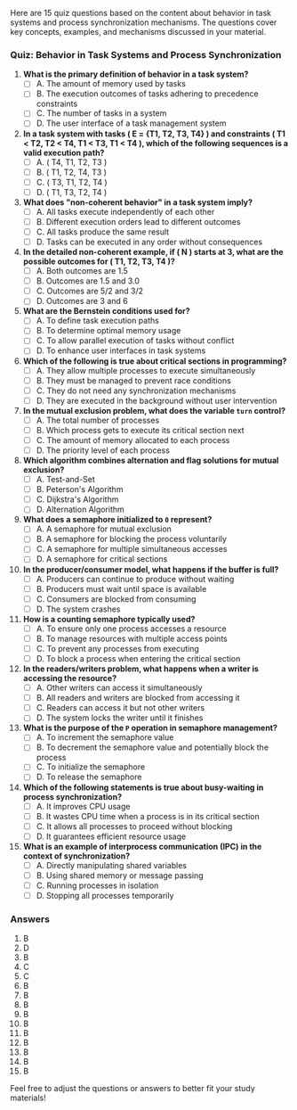 Here are 15 quiz questions based on the content about behavior in task systems and process synchronization mechanisms. The questions cover key concepts, examples, and mechanisms discussed in your material.

### Quiz: Behavior in Task Systems and Process Synchronization

1. **What is the primary definition of behavior in a task system?**
   - [ ] A. The amount of memory used by tasks
   - [ ] B. The execution outcomes of tasks adhering to precedence constraints
   - [ ] C. The number of tasks in a system
   - [ ] D. The user interface of a task management system

2. **In a task system with tasks \( E = \{T1, T2, T3, T4\} \) and constraints \( T1 < T2, T2 < T4, T1 < T3, T1 < T4 \), which of the following sequences is a valid execution path?**
   - [ ] A. \( T4, T1, T2, T3 \)
   - [ ] B. \( T1, T2, T4, T3 \)
   - [ ] C. \( T3, T1, T2, T4 \)
   - [ ] D. \( T1, T3, T2, T4 \)

3. **What does "non-coherent behavior" in a task system imply?**
   - [ ] A. All tasks execute independently of each other
   - [ ] B. Different execution orders lead to different outcomes
   - [ ] C. All tasks produce the same result
   - [ ] D. Tasks can be executed in any order without consequences

4. **In the detailed non-coherent example, if \( N \) starts at 3, what are the possible outcomes for \( T1, T2, T3, T4 \)?**
   - [ ] A. Both outcomes are 1.5
   - [ ] B. Outcomes are 1.5 and 3.0
   - [ ] C. Outcomes are 5/2 and 3/2
   - [ ] D. Outcomes are 3 and 6

5. **What are the Bernstein conditions used for?**
   - [ ] A. To define task execution paths
   - [ ] B. To determine optimal memory usage
   - [ ] C. To allow parallel execution of tasks without conflict
   - [ ] D. To enhance user interfaces in task systems

6. **Which of the following is true about critical sections in programming?**
   - [ ] A. They allow multiple processes to execute simultaneously
   - [ ] B. They must be managed to prevent race conditions
   - [ ] C. They do not need any synchronization mechanisms
   - [ ] D. They are executed in the background without user intervention

7. **In the mutual exclusion problem, what does the variable `turn` control?**
   - [ ] A. The total number of processes
   - [ ] B. Which process gets to execute its critical section next
   - [ ] C. The amount of memory allocated to each process
   - [ ] D. The priority level of each process

8. **Which algorithm combines alternation and flag solutions for mutual exclusion?**
   - [ ] A. Test-and-Set
   - [ ] B. Peterson's Algorithm
   - [ ] C. Dijkstra's Algorithm
   - [ ] D. Alternation Algorithm

9. **What does a semaphore initialized to `0` represent?**
   - [ ] A. A semaphore for mutual exclusion
   - [ ] B. A semaphore for blocking the process voluntarily
   - [ ] C. A semaphore for multiple simultaneous accesses
   - [ ] D. A semaphore for critical sections

10. **In the producer/consumer model, what happens if the buffer is full?**
    - [ ] A. Producers can continue to produce without waiting
    - [ ] B. Producers must wait until space is available
    - [ ] C. Consumers are blocked from consuming
    - [ ] D. The system crashes

11. **How is a counting semaphore typically used?**
    - [ ] A. To ensure only one process accesses a resource
    - [ ] B. To manage resources with multiple access points
    - [ ] C. To prevent any processes from executing
    - [ ] D. To block a process when entering the critical section

12. **In the readers/writers problem, what happens when a writer is accessing the resource?**
    - [ ] A. Other writers can access it simultaneously
    - [ ] B. All readers and writers are blocked from accessing it
    - [ ] C. Readers can access it but not other writers
    - [ ] D. The system locks the writer until it finishes

13. **What is the purpose of the `P` operation in semaphore management?**
    - [ ] A. To increment the semaphore value
    - [ ] B. To decrement the semaphore value and potentially block the process
    - [ ] C. To initialize the semaphore
    - [ ] D. To release the semaphore

14. **Which of the following statements is true about busy-waiting in process synchronization?**
    - [ ] A. It improves CPU usage
    - [ ] B. It wastes CPU time when a process is in its critical section
    - [ ] C. It allows all processes to proceed without blocking
    - [ ] D. It guarantees efficient resource usage

15. **What is an example of interprocess communication (IPC) in the context of synchronization?**
    - [ ] A. Directly manipulating shared variables
    - [ ] B. Using shared memory or message passing
    - [ ] C. Running processes in isolation
    - [ ] D. Stopping all processes temporarily

### Answers

1. B
2. D
3. B
4. C
5. C
6. B
7. B
8. B
9. B
10. B
11. B
12. B
13. B
14. B
15. B

Feel free to adjust the questions or answers to better fit your study materials!